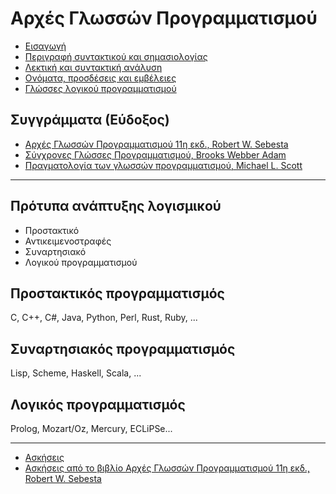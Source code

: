 # Αρχές Γλωσσών Προγραμματισμού

* [Εισαγωγή](./cpl_sebesta/ch01/index.md)
* [Περιγραφή συντακτικού και σημασιολογίας](./cpl_sebesta/ch03/index.md)
* [Λεκτική και συντακτική ανάλυση](./cpl_sebesta/ch04/index.md)
* [Ονόματα, προσδέσεις και εμβέλειες](./cpl_sebesta/ch05/index.md)
* [Γλώσσες λογικού προγραμματισμού](./cpl_sebesta/ch16/index.md)

<!-- * [Η εξέλιξη των σημαντικότερων γλωσσών προγραμματισμού](./cpl_sebesta/ch02/index.md) -->
<!-- * [Υποπρογράμματα](./cpl_sebesta/ch09/index.md) -->
 

## Συγγράμματα (Εύδοξος)

* [Αρχές Γλωσσών Προγραμματισμού 11η εκδ., Robert W. Sebesta](https://www.mgiurdas.gr/biblia/arhes-glosson-programmatismoy-11i-ekdosi)
* [Σύγχρονες Γλώσσες Προγραμματισμού, Brooks Webber Adam](https://www.cup.gr/book/sigchrones-glosses-programmatismou/)
* [Πραγματολογία των γλωσσών προγραμματισμού, Michael L. Scott](http://www.klidarithmos.gr/pragmatologia-twn-glwsswn-programmatismoy)

---

## Πρότυπα ανάπτυξης λογισμικού

* Προστακτικό 
* Αντικειμενοστραφές
* Συναρτησιακό
* Λογικού προγραμματισμού

## Προστακτικός προγραμματισμός

C, C++, C#, Java, Python, Perl, Rust, Ruby, ...

## Συναρτησιακός προγραμματισμός

Lisp, Scheme, Haskell, Scala, ...

<!-- ### Haskell

https://github.com/wimvanderbauwhede/HaskellMOOC -->


<!-- ### Windows installation

Εγκατάσταση με το chocolatey στα windows -->

## Λογικός προγραμματισμός

Prolog, Mozart/Oz, Mercury, ECLiPSe...

---

* [Ασκήσεις](./exercises/recitation.md)
* [Ασκήσεις από το βιβλίο Αρχές Γλωσσών Προγραμματισμού 11η εκδ., Robert W. Sebesta](./exercises/ppl.md)
